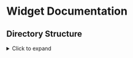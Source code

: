# Widget Documentation

## Directory Structure
<details>
	<summary> Click to expand </summary>
```
    account_card.dart
    action_card.dart
    appointment_card.dart
    button_widget.dart
    button_widget_qr.dart
    card_items.dart
    card_main.dart
    card_section.dart
    card_section_hsp.dart
    category_card.dart
    chart-painter.dart
    current-data-chart-painter.dart
    custom_clipper.dart
    grid_item.dart
    moods.dart
    progress_vertical.dart
    ProjectProgressCard.dart
    ProjectStatisticsCards.dart
    README.md
    search_bar.dart
    SharedFilesItem.dart
    SubHeader.dart
    Tabs.dart
    title_widget.dart
```
</details>